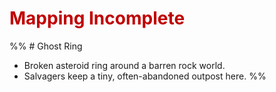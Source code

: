 # <font color="#c00000">Mapping Incomplete</font>
%% # Ghost Ring
- Broken asteroid ring around a barren rock world.
- Salvagers keep a tiny, often-abandoned outpost here.
 %%